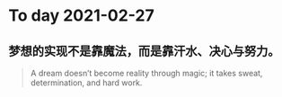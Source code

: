 
# To day 2021-02-27


## 梦想的实现不是靠魔法，而是靠汗水、决心与努力。
> A dream doesn’t become reality through magic; it takes sweat, determination, and hard work.

    